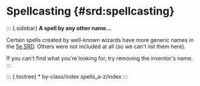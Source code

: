 Spellcasting {#srd:spellcasting}
============

::: {.sidebar}
**A spell by any other name\...**

Certain spells created by well-known wizards have more generic names in
the [5e
SRD](http://media.wizards.com/2016/downloads/DND/SRD-OGL_V5.1.pdf).
Others were not included at all (so we can\'t list them here).

If you can\'t find what you\'re looking for, try removing the
inventor\'s name.
:::

::: {.toctree}
\* by-class/index spells\_a-z/index
:::
